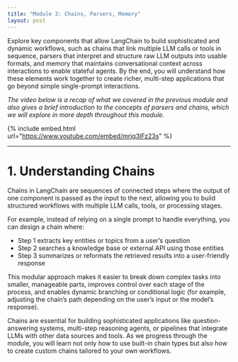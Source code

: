```yaml
---
title: "Module 2: Chains, Parsers, Memory"
layout: post
---
```


Explore key components that allow LangChain to build sophisticated and dynamic workflows, such as chains that link multiple LLM calls or tools in sequence, parsers that interpret and structure raw LLM outputs into usable formats, and memory that maintains conversational context across interactions to enable stateful agents. By the end, you will understand how these elements work together to create richer, multi-step applications that go beyond simple single-prompt interactions.


*The video below is a recap of what we covered in the previous module and also gives a brief introduction to the concepts of parsers and chains, which we will explore in more depth throughout this module.*

{% include embed.html url="https://www.youtube.com/embed/mrjq3lFz23s" %}

---

# **1. Understanding Chains**

Chains in LangChain are sequences of connected steps where the output of one component is passed as the input to the next, allowing you to build structured workflows with multiple LLM calls, tools, or processing stages.

For example, instead of relying on a single prompt to handle everything, you can design a chain where:

* Step 1 extracts key entities or topics from a user’s question
* Step 2 searches a knowledge base or external API using those entities
* Step 3 summarizes or reformats the retrieved results into a user-friendly response

This modular approach makes it easier to break down complex tasks into smaller, manageable parts, improves control over each stage of the process, and enables dynamic branching or conditional logic (for example, adjusting the chain’s path depending on the user’s input or the model’s response).

Chains are essential for building sophisticated applications like question-answering systems, multi-step reasoning agents, or pipelines that integrate LLMs with other data sources and tools. As we progress through the module, you will learn not only how to use built-in chain types but also how to create custom chains tailored to your own workflows.




